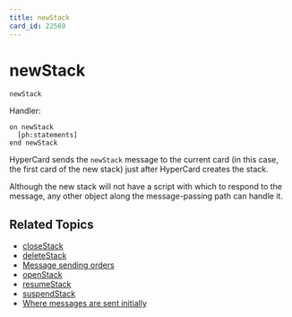 ```yaml
---
title: newStack
card_id: 22569
---
```


# newStack

```
newStack
```

Handler:

```
on newStack
  [ph:statements]
end newStack
```

HyperCard sends the `newStack` message to the current card (in this case, the first card of the new stack) just after HyperCard creates the stack.

Although the new stack will not have a script with which to respond to the message, any other object along the message-passing path can handle it. 

## Related Topics

* [closeStack](/HyperTalkReference/systemmessages/closeStack)
* [deleteStack](/HyperTalkReference/systemmessages/deleteStack)
* [Message sending orders](/HyperTalkReference/systemmessages/Message-sending-orders)
* [openStack](/HyperTalkReference/systemmessages/openStack)
* [resumeStack](/HyperTalkReference/systemmessages/resumeStack)
* [suspendStack](/HyperTalkReference/systemmessages/suspendStack)
* [Where messages are sent initially](/HyperTalkReference/systemmessages/Where-messages-are-sent-initially)
